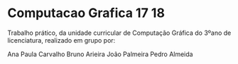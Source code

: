 # Computacao Grafica 17 18

Trabalho prático, da unidade curricular de Computação Gráfica do 3ºano de licenciatura, realizado em grupo por: 

Ana Paula Carvalho
Bruno Arieira
João Palmeira
Pedro Almeida

